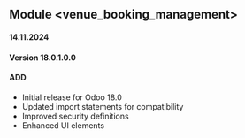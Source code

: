 ## Module <venue_booking_management>

#### 14.11.2024
#### Version 18.0.1.0.0
#### ADD
- Initial release for Odoo 18.0
- Updated import statements for compatibility
- Improved security definitions
- Enhanced UI elements
